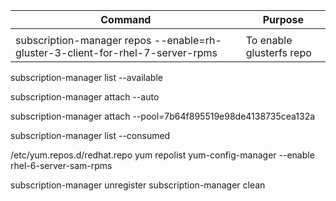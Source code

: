 |Command|Purpose|
|----|----|
|||
|subscription-manager repos --enable=rh-gluster-3-client-for-rhel-7-server-rpms |To enable glusterfs repo|

subscription-manager list --available

subscription-manager attach --auto

subscription-manager attach --pool=7b64f895519e98de4138735cea132a

subscription-manager list --consumed



/etc/yum.repos.d/redhat.repo
yum repolist
yum-config-manager --enable rhel-6-server-sam-rpms

subscription-manager unregister
subscription-manager clean